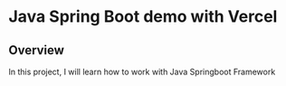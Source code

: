 # Java Spring Boot demo with Vercel

## Overview
In this project, I will learn how to work with Java Springboot Framework
